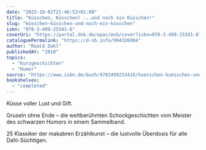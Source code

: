 ```yaml
---
date: "2023-10-02T21:46:52+01:00"
title: "Küsschen, Küsschen! ...und noch ein Küsschen!"
slug: "küsschen-küsschen-und-noch-ein-küsschen"
isbn: "978-3-499-25341-6"
coverUri: "https://portal.dnb.de/opac/mvb/cover?isbn=978-3-499-25341-6"
cataloguePermalink: "https://d-nb.info/994326904"
author: "Roald Dahl"
publishedAt: "2010"
topics:
  - "Kurzgeschichten"
  - "Humor"
source: "https://www.isbn.de/buch/9783499253416/kuesschen-kuesschen-und-noch-ein-kuesschen"
bookshelves:
  - "completed"
---
```

Küsse voller Lust und Gift.

Gruseln ohne Ende – die weltberühmten Schockgeschichten vom Meister des 
schwarzen Humors in einem Sammelband.

25 Klassiker der makabren Erzählkunst – die lustvolle Überdosis für alle 
Dahl-Süchtigen.